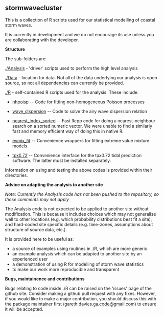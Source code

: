 stormwavecluster
----------------

This is a collection of R scripts used for our statistical modelling of coastal
storm waves.

It is currently in development and we do not encourage its use unless you are
collaborating with the developer.


**Structure**

The sub-folders are:

[./Analysis](Analysis) - 'driver' scripts used to perform the high level analysis

[./Data](Data) - location for data. Not all of the data underlying our analysis is open source, so not all dependencies can currently be provided.

[./R](R) - self-contained R scripts used for the analysis. These include:

* [nhpoisp](R/nhpoisp) -- Code for fitting non-homogeneous Poisson processes

* [wave_dispersion](R/wave_dispersion) -- Code to solve the airy wave dispersion relation

* [nearest_index_sorted](R/nearest_index_sorted) -- Fast Rcpp code for doing a
nearest-neighbour search on a sorted numeric vector. We were unable to find a
similarly fast and memory efficient way of doing this in native R.

* [evmix_fit](R/evmix_fit) -- Convenience wrappers for fitting extreme value mixture models

* [tpx0.72](R/tpx0.72) -- Convenience interface for the tpx0.72 tidal prediction software. The latter must be installed separately.

Information on using and testing the above codes is provided within their directories.


**Advice on adapting the analysis to another site**

*Note: Currently the Analysis code has not been pushed to the repository, so these comments may not apply*

The Analysis code is not expected to be applied to another site without
modification. This is because it includes choices which may not generalise well to
other locations (e.g. which probability distributions best fit a site), and
hard-coded site specific details (e.g. time-zones, assumptions about structure
of source data, etc.). 

It is provided here to be useful as:

* a source of examples using routines in ./R, which are more generic
* an example analysis which can be adapted to another site by an experienced user
* a demonstration of using R for modelling of storm wave statistics
* to make our work more reproducible and transparent


**Bugs, maintainence and contributions**

Bugs relating to code inside ./R can be raised on the 'issues' page of the
github site. Consider making a github pull request with any fixes. However, if 
you would like to make a major contribution, you should discuss this with the package
maintainer first (gareth.davies.ga.code@gmail.com) to ensure it will be accepted. 

